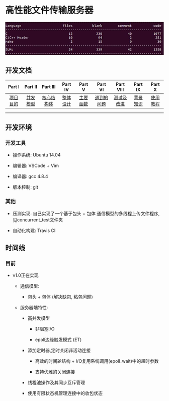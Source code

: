 # 高性能文件传输服务器


![info](./datum/info.jpg)

## 开发文档
| Part Ⅰ | Part Ⅱ | Part Ⅲ | Part Ⅳ | Part Ⅴ | Part Ⅵ | Part Ⅷ | Part Ⅸ | Part Ⅹ |
| :--------: | :---------: | :---------: | :---------: | :---------: | :---------: |:--------:| :--------:|:--------:|
|  [项目目的](https://github.com/LuckyGrx/FTP/blob/master/%E9%A1%B9%E7%9B%AE%E7%9B%AE%E7%9A%84.md)  | [并发模型](https://github.com/LuckyGrx/FTP/blob/master/%E5%B9%B6%E5%8F%91%E6%A8%A1%E5%9E%8B.md)|[核心结构体](https://github.com/LuckyGrx/FTP/blob/master/%E6%A0%B8%E5%BF%83%E7%BB%93%E6%9E%84%E4%BD%93.md)|[整体设计](https://github.com/LuckyGrx/FTP/blob/master/%E6%95%B4%E4%BD%93%E8%AE%BE%E8%AE%A1.md)|  [主要函数](https://github.com/LuckyGrx/FTP/blob/master/%E4%B8%BB%E8%A6%81%E5%87%BD%E6%95%B0.md)| [遇到的问题](https://github.com/LuckyGrx/FTP/blob/master/%E9%81%87%E5%88%B0%E7%9A%84%E9%97%AE%E9%A2%98.md) |  [测试及改进](https://github.com/LuckyGrx/FTP/blob/master/%E6%B5%8B%E8%AF%95%E5%8F%8A%E6%94%B9%E8%BF%9B.md) | [背景知识](https://github.com/LuckyGrx/FTP/blob/master/%E8%83%8C%E6%99%AF%E7%9F%A5%E8%AF%86.md)|[使用教程](https://github.com/LuckyGrx/FTP/blob/master/%E4%BD%BF%E7%94%A8%E6%95%99%E7%A8%8B.md)|

---

## 开发环境

### 开发工具

- 操作系统: Ubuntu 14.04

- 编辑器: VSCode + Vim

- 编译器: gcc 4.8.4

- 版本控制: git

### 其他

- 压测实现: 自己实现了一个基于包头 + 包体 通信模型的多线程上传文件程序,见concurrent_test文件夹

- 自动化构建: Travis CI


## 时间线

### 目前

- v1.0正在实现

    - 通信模型:
    
        - 包头 + 包体 (解决缺包, 粘包问题)

    - 服务器端特性:

        - 高并发模型

            - 非阻塞I/O

            - epoll边缘触发模式 (ET)

        - 添加定时器,定时关闭非活动连接

            - 高效的时间轮结构 + I/O复用系统调用(epoll_wait)中的超时参数

            - 支持优雅的关闭连接

        - 线程池操作及其同步互斥管理

        - 使用有限状态机管理连接中的收包状态